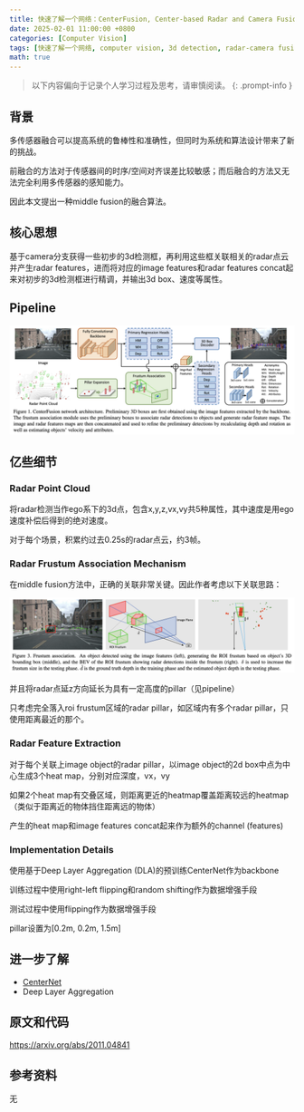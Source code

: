 ```yaml
---
title: 快速了解一个网络：CenterFusion, Center-based Radar and Camera Fusion for 3D Object Detection
date: 2025-02-01 11:00:00 +0800
categories: [Computer Vision]
tags: [快速了解一个网络, computer vision, 3d detection, radar-camera fusion, center fusion]
math: true
---
```


> 以下内容偏向于记录个人学习过程及思考，请审慎阅读。
{: .prompt-info }

## 背景

多传感器融合可以提高系统的鲁棒性和准确性，但同时为系统和算法设计带来了新的挑战。

前融合的方法对于传感器间的时序/空间对齐误差比较敏感；而后融合的方法又无法完全利用多传感器的感知能力。

因此本文提出一种middle fusion的融合算法。

## 核心思想

基于camera分支获得一些初步的3d检测框，再利用这些框关联相关的radar点云并产生radar features，进而将对应的image features和radar features concat起来对初步的3d检测框进行精调，并输出3d box、速度等属性。

## Pipeline

![center-fusion-pipeline](assets/img/center-fusion-pipeline.png)

## 亿些细节

### Radar Point Cloud

将radar检测当作ego系下的3d点，包含x,y,z,vx,vy共5种属性，其中速度是用ego速度补偿后得到的绝对速度。

对于每个场景，积累约过去0.25s的radar点云，约3帧。

### Radar Frustum Association Mechanism

在middle fusion方法中，正确的关联非常关键。因此作者考虑以下关联思路：

![center-fusion-frustum-association](assets/img/center-fusion-frustum-association.png)

并且将radar点延z方向延长为具有一定高度的pillar（见pipeline）

只考虑完全落入roi frustum区域的radar pillar，如区域内有多个radar pillar，只使用距离最近的那个。

### Radar Feature Extraction

对于每个关联上image object的radar pillar，以image object的2d box中点为中心生成3个heat map，分别对应深度，vx，vy

如果2个heat map有交叠区域，则距离更近的heatmap覆盖距离较远的heatmap（类似于距离近的物体挡住距离远的物体）

产生的heat map和image features concat起来作为额外的channel (features)

### Implementation Details

使用基于Deep Layer Aggregation (DLA)的预训练CenterNet作为backbone

训练过程中使用right-left flipping和random shifting作为数据增强手段

测试过程中使用flipping作为数据增强手段

pillar设置为[0.2m, 0.2m, 1.5m]

## 进一步了解

- [CenterNet](https://yinghao.info/posts/centernet/)
- Deep Layer Aggregation

## 原文和代码

<https://arxiv.org/abs/2011.04841>

## 参考资料

无